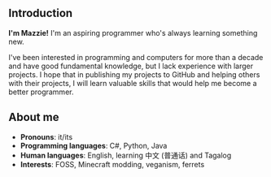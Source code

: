 ## Introduction

**I'm Mazzie!** I'm an aspiring programmer who's always learning something new.

I've been interested in programming and computers for more than a decade and have good fundamental knowledge, but I lack experience with larger projects. 
I hope that in publishing my projects to GitHub and helping others with their projects, I will learn valuable skills that would help me become a better programmer.

## About me

- **Pronouns**:              it/its
- **Programming languages**: C#, Python, Java
- **Human languages**:       English, learning 中文 (普通话) and Tagalog
- **Interests**:             FOSS, Minecraft modding, veganism, ferrets
